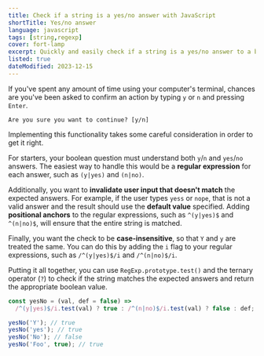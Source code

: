```yaml
---
title: Check if a string is a yes/no answer with JavaScript
shortTitle: Yes/no answer
language: javascript
tags: [string,regexp]
cover: fort-lamp
excerpt: Quickly and easily check if a string is a yes/no answer to a boolean question in your CLI programs.
listed: true
dateModified: 2023-12-15
---
```


If you've spent any amount of time using your computer's terminal, chances are you've been asked to confirm an action by typing `y` or `n` and pressing `Enter`.

```text [Terminal]
Are you sure you want to continue? [y/n]
```

Implementing this functionality takes some careful consideration in order to get it right.

For starters, your boolean question must understand both `y`/`n` and `yes`/`no` answers. The easiest way to handle this would be a **regular expression** for each answer, such as `(y|yes)` and `(n|no)`.

Additionally, you want to **invalidate user input that doesn't match** the expected answers. For example, if the user types `yess` or `nope`, that is not a valid answer and the result should use the **default value** specified. Adding **positional anchors** to the regular expressions, such as `^(y|yes)$` and `^(n|no)$`, will ensure that the entire string is matched.

Finally, you want the check to be **case-insensitive**, so that `Y` and `y` are treated the same. You can do this by adding the `i` flag to your regular expressions, such as `/^(y|yes)$/i` and `/^(n|no)$/i`.

Putting it all together, you can use `RegExp.prototype.test()` and the ternary operator (`?`) to check if the string matches the expected answers and return the appropriate boolean value.

```js
const yesNo = (val, def = false) =>
  /^(y|yes)$/i.test(val) ? true : /^(n|no)$/i.test(val) ? false : def;

yesNo('Y'); // true
yesNo('yes'); // true
yesNo('No'); // false
yesNo('Foo', true); // true
```

